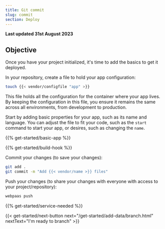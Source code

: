 ```yaml
---
title: Git commit
slug: commit
section: Deploy
---
```


**Last updated 31st August 2023**



## Objective  

Once you have your project initialized, it's time to add the basics to get it deployed.

In your repository, create a file to hold your app configuration:

```bash
touch {{< vendor/configfile "app" >}}
```

This file holds all the configuration for the container where your app lives.
By keeping the configuration in this file,
you ensure it remains the same across all environments, from development to production.

Start by adding basic properties for your app, such as its name and language.
You can adjust the file to fit your code, such as the `start` command to start your app, or desires, such as changing the `name`.

{{% get-started/basic-app %}}

{{% get-started/build-hook %}}

Commit your changes (to save your changes):

```bash
git add .
git commit -m "Add {{< vendor/name >}} files"
```

Push your changes (to share your changes with everyone with access to your project/repository):

```bash
webpaas push
```

{{% get-started/service-needed %}}

{{< get-started/next-button next="/get-started/add-data/branch.html" nextText="I'm ready to branch" >}}
